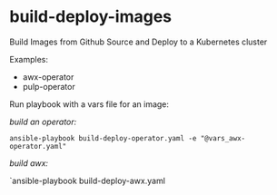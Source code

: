 # build-deploy-images
Build Images from Github Source and Deploy to a Kubernetes cluster

Examples:
- awx-operator
- pulp-operator

Run playbook with a vars file for an image:

_build an operator:_

`ansible-playbook build-deploy-operator.yaml -e "@vars_awx-operator.yaml"`

_build awx:_

`ansible-playbook build-deploy-awx.yaml
